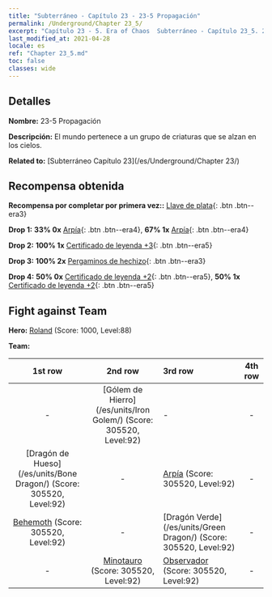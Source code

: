 ```yaml
---
title: "Subterráneo - Capítulo 23 - 23-5 Propagación"
permalink: /Underground/Chapter 23_5/
excerpt: "Capítulo 23 - 5. Era of Chaos  Subterráneo - Capítulo 23_5. 23-5 Propagación"
last_modified_at: 2021-04-28
locale: es
ref: "Chapter 23_5.md"
toc: false
classes: wide
---
```


## Detalles

 **Nombre:** 23-5 Propagación

 **Descripción:** El mundo pertenece a un grupo de criaturas que se alzan en los cielos.

 **Related to:** [Subterráneo Capítulo 23](/es/Underground/Chapter 23/)

## Recompensa obtenida

 **Recompensa por completar por primera vez::** [Llave de plata](/ItemsES/con_693/){: .btn .btn--era3}

 **Drop 1:** **33% 0x** [Arpía](/ItemsES/unt_245/){: .btn .btn--era4}, **67% 1x** [Arpía](/ItemsES/unt_245/){: .btn .btn--era4}

 **Drop 2:** **100% 1x** [Certificado de leyenda +3](/ItemsES/mat_88/){: .btn .btn--era5}

 **Drop 3:** **100% 2x** [Pergaminos de hechizo](/ItemsES/con_694/){: .btn .btn--era3}

 **Drop 4:** **50% 0x** [Certificado de leyenda +2](/ItemsES/mat_81/){: .btn .btn--era5}, **50% 1x** [Certificado de leyenda +2](/ItemsES/mat_81/){: .btn .btn--era5}


## Fight against Team
 **Hero:** [Roland](/es/heroes/Roland/) (Score: 1000, Level:88)

 **Team:**


  | 1st row | 2nd row | 3rd row | 4th row |
  |:----:|:----:|:----|:----:|
  | - | [Gólem de Hierro](/es/units/Iron Golem/) (Score: 305520, Level:92)  | - | - |
  | [Dragón de Hueso](/es/units/Bone Dragon/) (Score: 305520, Level:92)  | - | [Arpía](/es/units/Harpy/) (Score: 305520, Level:92)  | - |
  | [Behemoth](/es/units/Behemoth/) (Score: 305520, Level:92)  | - | [Dragón Verde](/es/units/Green Dragon/) (Score: 305520, Level:92)  | - |
  | - | [Minotauro](/es/units/Minotaur/) (Score: 305520, Level:92)  | [Observador](/es/units/Beholder/) (Score: 305520, Level:92)  | - |


